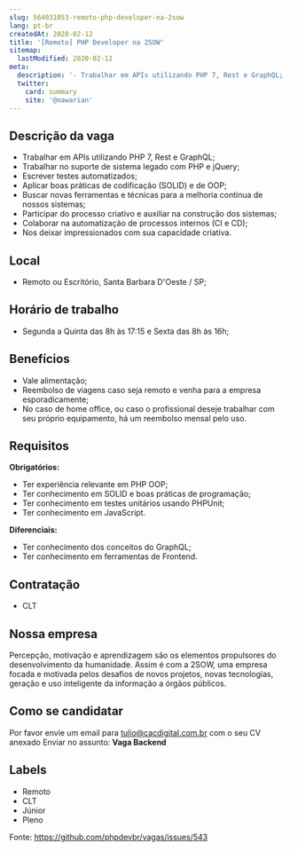 ```yaml
---
slug: 564031053-remoto-php-developer-na-2sow
lang: pt-br
createdAt: 2020-02-12
title: '[Remoto] PHP Developer na 2SOW'
sitemap:
  lastModified: 2020-02-12
meta:
  description: '- Trabalhar em APIs utilizando PHP 7, Rest e GraphQL; - Trabalhar no suporte de sistema legado com PHP e jQuery; - Escrever testes automatizados; - Aplicar boas práticas de codificação (SOLID) e de OOP; - Buscar novas ferramentas e técnicas para a melhoria contínua de nossos sistemas; - Participar do processo criativo e auxiliar na construção dos sistemas; - Colaborar na automatização de processos internos (CI e CD); - Nos deixar impressionados com sua capacidade criativa.'
  twitter:
    card: summary
    site: '@nawarian'
---
```


## Descrição da vaga

 - Trabalhar em APIs utilizando PHP 7, Rest e GraphQL;
 - Trabalhar no suporte de sistema legado com PHP e jQuery;
 - Escrever testes automatizados;
 - Aplicar boas práticas de codificação (SOLID) e de OOP;
 - Buscar novas ferramentas e técnicas para a melhoria contínua de nossos sistemas;
 - Participar do processo criativo e auxiliar na construção dos sistemas;
 - Colaborar na automatização de processos internos (CI e CD);
 - Nos deixar impressionados com sua capacidade criativa.
 
## Local

 - Remoto ou Escritório, Santa Barbara D'Oeste / SP;
 
## Horário de trabalho

 - Segunda a Quinta das 8h às 17:15 e Sexta das 8h às 16h;
 
## Benefícios

 - Vale alimentação;
 - Reembolso de viagens caso seja remoto e venha para a empresa esporadicamente;
 - No caso de home office, ou caso o profissional deseje trabalhar com seu próprio equipamento, há um reembolso mensal pelo uso.

## Requisitos

**Obrigatórios:**

 - Ter experiência relevante em PHP OOP;
 - Ter conhecimento em SOLID e boas práticas de programação;
 - Ter conhecimento em testes unitários usando PHPUnit;
 - Ter conhecimento em JavaScript.
 
**Diferenciais:**

 - Ter conhecimento dos conceitos do GraphQL;
 - Ter conhecimento em ferramentas de Frontend.

## Contratação

 - CLT

## Nossa empresa

Percepção, motivação e aprendizagem são os elementos propulsores do desenvolvimento da humanidade. Assim é com a 2SOW, uma empresa focada e motivada pelos desafios de novos projetos, novas tecnologias, geração e uso inteligente da informação a órgãos públicos.

## Como se candidatar

Por favor envie um email para tulio@cacdigital.com.br com o seu CV anexado 
Enviar no assunto: **Vaga Backend**

## Labels

- Remoto
- CLT
- Júnior
- Pleno


Fonte: https://github.com/phpdevbr/vagas/issues/543